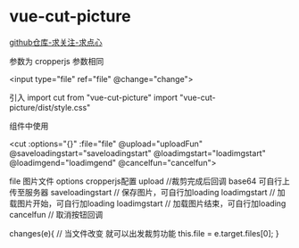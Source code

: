 # vue-cut-picture

[github仓库-求关注-求点心](https://github.com/plingply/vue-cut-picture.git)

参数为 cropperjs 参数相同

<input type="file" ref="file" @change="change">

引入
import cut from "vue-cut-picture"
import "vue-cut-picture/dist/style.css"

组件中使用

<cut :options="{}" :file="file" @upload="uploadFun" @saveloadingstart="saveloadingstart" @loadimgstart="loadimgstart" @loadimgend="loadimgend" @cancelfun="cancelfun"></cut>

file 图片文件
options cropperjs配置
upload //裁剪完成后回调 base64 可自行上传至服务器
saveloadingstart // 保存图片，可自行加loading
loadimgstart // 加载图片开始，可自行加loading
loadimgstart // 加载图片结束，可自行加loading
cancelfun // 取消按钮回调

changes(e){
  // 当文件改变 就可以出发裁剪功能
  this.file = e.target.files[0];
}

